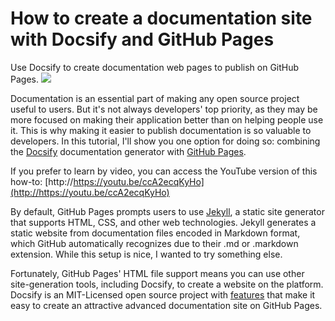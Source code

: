 # How to create a documentation site with Docsify and GitHub Pages
Use Docsify to create documentation web pages to publish on GitHub Pages.
![](https://opensource.com/sites/default/files/styles/image-full-size/public/lead-images/browser_web_internet_website.png?itok=g5B_Bw62)

Documentation is an essential part of making any open source project useful to users. But it's not always developers' top priority, as they may be more focused on making their application better than on helping people use it. This is why making it easier to publish documentation is so valuable to developers. In this tutorial, I'll show you one option for doing so: combining the [Docsify](http://docsify.js.org/ "Docsify") documentation generator with [GitHub Pages](http://pages.github.com/ "GitHub Pages").

If you prefer to learn by video, you can access the YouTube version of this how-to: [http://https://youtu.be/ccA2ecqKyHo](http://https://youtu.be/ccA2ecqKyHo)

By default, GitHub Pages prompts users to use [Jekyll](https://docs.github.com/en/github/working-with-github-pages/about-github-pages-and-jekyll "Jekyll"), a static site generator that supports HTML, CSS, and other web technologies. Jekyll generates a static website from documentation files encoded in Markdown format, which GitHub automatically recognizes due to their .md or .markdown extension. While this setup is nice, I wanted to try something else.

Fortunately, GitHub Pages' HTML file support means you can use other site-generation tools, including Docsify, to create a website on the platform. Docsify is an MIT-Licensed open source project with [features](https://docsify.js.org/#/?id=features "features") that make it easy to create an attractive advanced documentation site on GitHub Pages.
